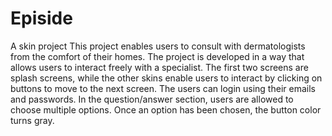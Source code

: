 # Episide
A skin project
This project enables users to consult with dermatologists from the comfort of their homes.
The project is developed in a way that allows users to interact freely with a specialist.
The first two screens are splash screens, while the other skins enable users to interact by clicking on buttons to move to the next screen.
The users can login using their emails and passwords. 
In the question/answer section, users are allowed to choose multiple options. Once an option has been chosen, the button color turns gray.

